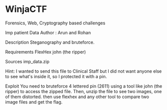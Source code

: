 # WinjaCTF
Forensics, Web, Cryptography based challenges

Imp patient Data
Author : Arun and Rohan

Description
Steganography and bruteforce.

Requirements
FlexHex
john (the ripper)

Sources
imp_data.zip

Hint:
I wanted to send this file to Clinical Staff but I did not want anyone else to see what's inside it, so I protected it with a pin.


Exploit
You need to bruteforce 4 lettered pin (2611) using a tool like john (the ripper) to access the zipped file. Then, unzip the file to see two images, one of them distorted. then use flexhex and any other tool to compare two image files and get the flag.

